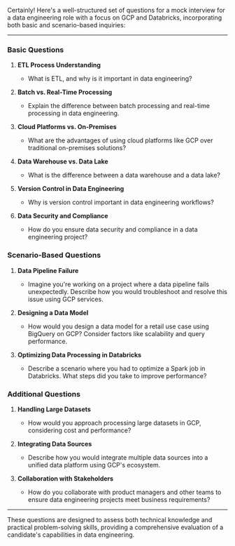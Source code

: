 Certainly! Here's a well-structured set of questions for a mock interview for a data engineering role with a focus on GCP and Databricks, incorporating both basic and scenario-based inquiries:

---

### Basic Questions

1. **ETL Process Understanding**
   - What is ETL, and why is it important in data engineering?

2. **Batch vs. Real-Time Processing**
   - Explain the difference between batch processing and real-time processing in data engineering.

3. **Cloud Platforms vs. On-Premises**
   - What are the advantages of using cloud platforms like GCP over traditional on-premises solutions?

4. **Data Warehouse vs. Data Lake**
   - What is the difference between a data warehouse and a data lake?

5. **Version Control in Data Engineering**
   - Why is version control important in data engineering workflows?

6. **Data Security and Compliance**
   - How do you ensure data security and compliance in a data engineering project?

### Scenario-Based Questions

1. **Data Pipeline Failure**
   - Imagine you're working on a project where a data pipeline fails unexpectedly. Describe how you would troubleshoot and resolve this issue using GCP services.

2. **Designing a Data Model**
   - How would you design a data model for a retail use case using BigQuery on GCP? Consider factors like scalability and query performance.

3. **Optimizing Data Processing in Databricks**
   - Describe a scenario where you had to optimize a Spark job in Databricks. What steps did you take to improve performance?

### Additional Questions

1. **Handling Large Datasets**
   - How would you approach processing large datasets in GCP, considering cost and performance?

2. **Integrating Data Sources**
   - Describe how you would integrate multiple data sources into a unified data platform using GCP's ecosystem.

3. **Collaboration with Stakeholders**
   - How do you collaborate with product managers and other teams to ensure data engineering projects meet business requirements?

---

These questions are designed to assess both technical knowledge and practical problem-solving skills, providing a comprehensive evaluation of a candidate's capabilities in data engineering.